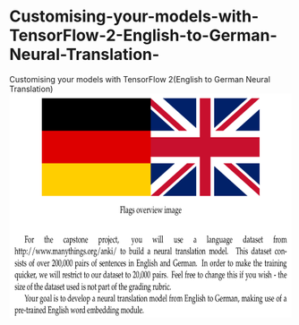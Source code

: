 # Customising-your-models-with-TensorFlow-2-English-to-German-Neural-Translation-
Customising your models with TensorFlow 2(English to German Neural Translation)
<img src="image.png" width="700" height="400" />

